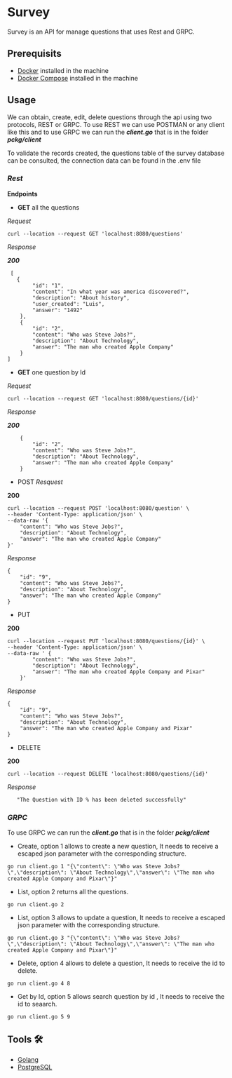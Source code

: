# Survey

Survey is an API for manage questions that uses Rest and GRPC.


## Prerequisits

* [Docker](https://www.docker.com/get-started) installed in the machine 
* [Docker Compose](https://docs.docker.com/compose/install/) installed in the machine

## Usage

We can obtain, create, edit, delete questions through the api using two protocols, REST or GRPC.
To use REST we can use POSTMAN or any client like this and to use GRPC we can run the ***client.go*** that is in the folder ***pckg/client***

To validate the records created, the questions table of the survey database can be consulted, the connection data can be found in the .env file 

### *Rest*

__Endpoints__


* **GET** all the questions

_Request_
```
curl --location --request GET 'localhost:8080/questions'
```

_Response_


***200***
```
 [
   {
        "id": "1",
        "content": "In what year was america discovered?",
        "description": "About history",
        "user_created": "Luis",
        "answer": "1492"
    },
    {
        "id": "2",
        "content": "Who was Steve Jobs?",
        "description": "About Technology",
        "answer": "The man who created Apple Company"
    }
]
```

* **GET** one question by Id

_Request_
```
curl --location --request GET 'localhost:8080/questions/{id}'
```

_Response_

***200***
```
    {
        "id": "2",
        "content": "Who was Steve Jobs?",
        "description": "About Technology",
        "answer": "The man who created Apple Company"
    }
```

* POST
_Resquest_

**200**
```
curl --location --request POST 'localhost:8080/question' \
--header 'Content-Type: application/json' \
--data-raw '{
    "content": "Who was Steve Jobs?",
    "description": "About Technology",
    "answer": "The man who created Apple Company"
}'
```

_Response_
```
{
    "id": "9",
    "content": "Who was Steve Jobs?",
    "description": "About Technology",
    "answer": "The man who created Apple Company"
}
```

* PUT

**200**
```
curl --location --request PUT 'localhost:8080/questions/{id}' \
--header 'Content-Type: application/json' \
--data-raw ' {
        "content": "Who was Steve Jobs?",
        "description": "About Technology",
        "answer": "The man who created Apple Company and Pixar"
    }'
```

_Response_
```
{
    "id": "9",
    "content": "Who was Steve Jobs?",
    "description": "About Technology",
    "answer": "The man who created Apple Company and Pixar"
}
```

* DELETE

**200**
```
curl --location --request DELETE 'localhost:8080/questions/{id}'
```

_Response_
```
   "The Question with ID % has been deleted successfully"
```

### *GRPC*

To use GRPC we can run the ***client.go*** that is in the folder ***pckg/client***

* Create, option 1 allows to create a new question, It needs to receive a escaped json parameter with the corresponding structure.

```
go run client.go 1 "{\"content\": \"Who was Steve Jobs?\",\"description\": \"About Technology\",\"answer\": \"The man who created Apple Company and Pixar\"}"
```

* List, option 2 returns all the questions.
```
go run client.go 2
```

* List, option 3 allows to update a question, It needs to receive a escaped json parameter with the corresponding structure.
```
go run client.go 3 "{\"content\": \"Who was Steve Jobs?\",\"description\": \"About Technology\",\"answer\": \"The man who created Apple Company and Pixar\"}"
```

* Delete, option 4 allows to delete a question, It needs to receive the id to delete.
```
go run client.go 4 8
```

* Get by Id, option 5 allows search question by id , It needs to receive the id to seaarch.
```
go run client.go 5 9
```
## Tools 🛠️

* [Golang](https://golang.org/)
* [PostgreSQL](https://www.postgresql.org/) 

